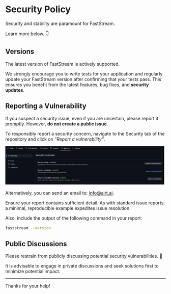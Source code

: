 # Security Policy

Security and stability are paramount for FastStream.

Learn more below. 👇

## Versions

The latest version of FastStream is actively supported.

We strongly encourage you to write tests for your application and regularly update your FastStream version after confirming that your tests pass. This ensures you benefit from the latest features, bug fixes, and **security updates**.

## Reporting a Vulnerability

If you suspect a security issue, even if you are uncertain, please report it promptly. However, **do not create a public issue**.

To responsibly report a security concern, navigate to the Security tab of the repository and click on *"Report a vulnerability"*.

![Screenshot of repo security tab showing "Report a vulnerability" button](https://github.com/encode/.github/raw/master/img/github-demos-private-vulnerability-reporting.png)

Alternatively, you can send an email to: [info@airt.ai](info@airt.ai).

Ensure your report contains sufficient detail. As with standard issue reports, a minimal, reproducible example expedites issue resolution.

Also, include the output of the following command in your report:

```bash
faststream --version
```

## Public Discussions

Please restrain from publicly discussing potential security vulnerabilities. 🙊

It is advisable to engage in private discussions and seek solutions first to minimize potential impact.

---

Thanks for your help!
